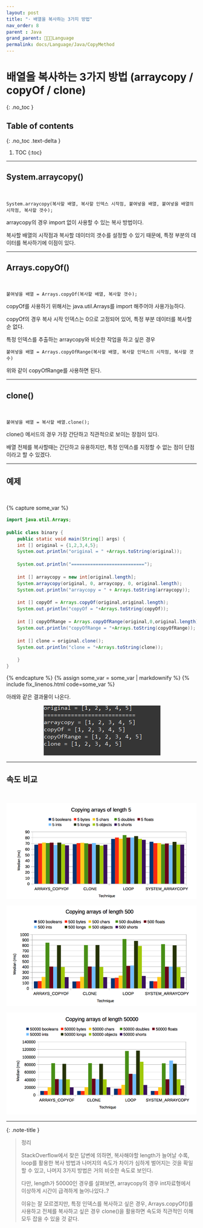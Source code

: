 ```yaml
---
layout: post
title: "· 배열을 복사하는 3가지 방법"
nav_order: 8
parent : Java
grand_parent: 👩🏻‍💻Language
permalink: docs/Language/Java/CopyMethod
---
```


# 배열을 복사하는 3가지 방법 (arraycopy / copyOf / clone)
{: .no_toc }

## Table of contents
{: .no_toc .text-delta }

1. TOC
{:toc}

---

## System.arraycopy()

<br>

```
System.arraycopy(복사할 배열, 복사할 인덱스 시작점, 붙여넣을 배열, 붙여넣을 배열의 시작점, 복사할 갯수);
```



arraycopy의 경우 import 없이 사용할 수 있는 복사 방법이다.



복사할 배열의 시작점과 복사할 데이터의 갯수를 설정할 수 있기 때문에, 특정 부분의 데이터를 복사하기에 이점이 있다.

------



## Arrays.copyOf()

<br>

```
붙여넣을 배열 = Arrays.copyOf(복사할 배열, 복사할 갯수);
```



copyOf를 사용하기 위해서는 java.util.Arrays를 import 해주어야 사용가능하다.



copyOf의 경우 복사 시작 인덱스는 0으로 고정되어 있어, 특정 부분 데이터를 복사할 순 없다.



특정 인덱스를 추출하는 arraycopy와 비슷한 작업을 하고 싶은 경우



```
붙여넣을 배열 = Arrays.copyOfRange(복사할 배열, 복사할 인덱스의 시작점, 복사할 갯수)
```



위와 같이 copyOfRange를 사용하면 된다.

------

## clone()

<br>

```
붙여넣을 배열 = 복사할 배열.clone();
```



clone() 메서드의 경우 가장 간단하고 직관적으로 보이는 장점이 있다.



배열 전체를 복사할때는 간단하고 유용하지만, 특정 인덱스를 지정할 수 없는 점이 단점이라고 할 수 있겠다.

------


## 예제

<br>

{% capture some_var %}
```java
import java.util.Arrays;

public class binary {
    public static void main(String[] args) {
    int [] original = {1,2,3,4,5};
    System.out.println("original = " +Arrays.toString(original));

    System.out.println("===========================");

    int [] arraycopy = new int[original.length];
    System.arraycopy(original, 0, arraycopy, 0, original.length);
    System.out.println("arraycopy = " + Arrays.toString(arraycopy));

    int [] copyOf = Arrays.copyOf(original,original.length);
    System.out.println("copyOf = "+Arrays.toString(copyOf));

    int [] copyOfRange = Arrays.copyOfRange(original,0,original.length);
    System.out.println("copyOfRange = "+Arrays.toString(copyOfRange));

    int [] clone = original.clone();
    System.out.println("clone = "+Arrays.toString(clone));

    }
}
```
{% endcapture %}
{% assign some_var = some_var | markdownify %}
{% include fix_linenos.html code=some_var %}

아래와 같은 결과물이 나온다.


<p align="center">
<img src="https://raw.githubusercontent.com/buinq/imageServer/main/img/image-20221018172502392.png" alt="image-20221018172502392"  />
</p>

------


## 속도 비교

<br>


<p align="center">
<img src="https://raw.githubusercontent.com/buinq/imageServer/main/img/image-20221018172534091.png" alt="image-20221018172534091" style="zoom: 80%;" />
</p>

<p align="center">
<img src="https://raw.githubusercontent.com/buinq/imageServer/main/img/image-20221018172601914.png" alt="image-20221018172601914" style="zoom:80%;" />
</p>

<p align="center">
<img src="https://raw.githubusercontent.com/buinq/imageServer/main/img/image-20221018172629824.png" alt="image-20221018172629824" style="zoom:80%;" />
</p>


------

{: .note-title }
> 정리
> 
> StackOverflow에서 찾은 답변에 의하면, 복사해야할 length가 늘어날 수록, loop를 활용한 복사 방법과 나머지의 속도가 차이가 심하게 벌어지는 것을 확일할 수 있고, 나머지 3가지 방법은 거의 비슷한 속도로 보인다.
>
> 다만, length가 50000인 경우를 살펴보면, arraycopy의 경우 int자료형에서 이상하게 시간이 급격하게 늘어나있다..?
>
> 이유는 잘 모르겠지만, 특정 인덱스를 복사하고 싶은 경우, Arrays.copyOf()를 사용하고 전체를 복사하고 싶은 경우 clone()을 활용하면 속도와 직관적인 이해 모두 잡을 수 있을 것 같다.